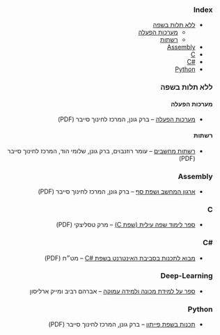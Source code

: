<div dir="rtl" markdown="1">

### Index

* [ללא תלות בשפה](#ללא-תלות-בשפה)
    * [מערכות הפעלה](#מערכות-הפעלה)
    * [רשתות](#רשתות)
* [Assembly](#assembly)
* [C](#c)
* [C#&lrm;](#csharp)
* [Python](#python)


### ללא תלות בשפה

#### מערכות הפעלה

* [מערכות הפעלה](https://data.cyber.org.il/os/os_book.pdf) – ברק גונן&rlm;, המרכז לחינוך סייבר&rlm; (PDF)


#### רשתות

* [רשתות מחשבים](https://data.cyber.org.il/networks/networks.pdf) – עומר רוזנבוים&rlm;, ברק גונן&rlm;, שלומי הוד&rlm;, המרכז לחינוך סייבר&rlm; (PDF)


### Assembly

* [ארגון המחשב ושפת סף](https://data.cyber.org.il/assembly/assembly_book.pdf) – ברק גונן&rlm;, המרכז לחינוך סייבר&rlm; (PDF)


### C

* [ספר לימוד שפה עילית (שפת C&lrm;)](https://moked.education.gov.il/MafmarFiles/C_LangIG_3Version.pdf) – מרק טסליצקי&rlm; (PDF)


### <a id="csharp"></a>C#&lrm;

* [מבוא לתכנות בסביבת האינטרנט בשפת C#&lrm;](https://meyda.education.gov.il/files/free%20books/%D7%9E%D7%91%D7%95%D7%90%20%D7%9C%D7%AA%D7%9B%D7%A0%D7%95%D7%AA%20%D7%91%D7%A1%D7%91%D7%99%D7%91%D7%AA%20%D7%94%D7%90%D7%99%D7%A0%D7%98%D7%A8%D7%A0%D7%98%20090216.pdf) – מט״ח&rlm; (PDF)


### Deep-Learning

* [ספר על למידת מכונה ולמידה עמוקה](https://github.com/AvrahamRaviv/Deep-Learning-in-Hebrew) – אברהם רביב&rlm; ומייק ארליסון&rlm;


### Python

* [תכנות בשפת פייתון](https://data.cyber.org.il/python/python_book.pdf) – ברק גונן&rlm;, המרכז לחינוך סייבר&rlm; (PDF)


</div>
